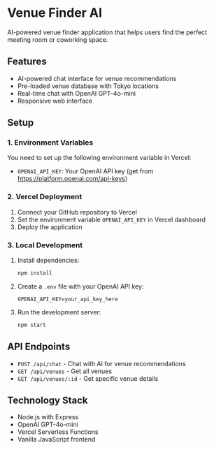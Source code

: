 # Venue Finder AI

AI-powered venue finder application that helps users find the perfect meeting room or coworking space.

## Features

- AI-powered chat interface for venue recommendations
- Pre-loaded venue database with Tokyo locations
- Real-time chat with OpenAI GPT-4o-mini
- Responsive web interface

## Setup

### 1. Environment Variables

You need to set up the following environment variable in Vercel:

- `OPENAI_API_KEY`: Your OpenAI API key (get from https://platform.openai.com/api-keys)

### 2. Vercel Deployment

1. Connect your GitHub repository to Vercel
2. Set the environment variable `OPENAI_API_KEY` in Vercel dashboard
3. Deploy the application

### 3. Local Development

1. Install dependencies:
   ```bash
   npm install
   ```

2. Create a `.env` file with your OpenAI API key:
   ```
   OPENAI_API_KEY=your_api_key_here
   ```

3. Run the development server:
   ```bash
   npm start
   ```

## API Endpoints

- `POST /api/chat` - Chat with AI for venue recommendations
- `GET /api/venues` - Get all venues
- `GET /api/venues/:id` - Get specific venue details

## Technology Stack

- Node.js with Express
- OpenAI GPT-4o-mini
- Vercel Serverless Functions
- Vanilla JavaScript frontend